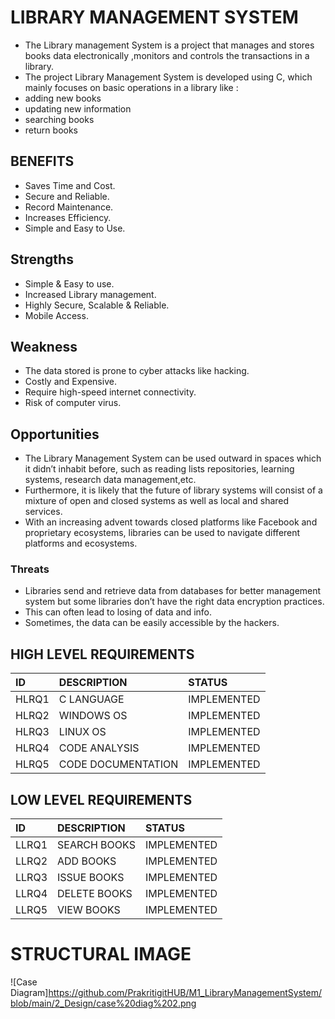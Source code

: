 # LIBRARY MANAGEMENT SYSTEM

* The Library management System is a project that manages and stores books data electronically ,monitors and controls the transactions in a library. 
* The project Library Management System is developed using C, which mainly focuses on basic operations in a library like :
* adding new books 
* updating new information 
* searching books 
* return books


## BENEFITS

* Saves Time and Cost.
* Secure and Reliable.
* Record Maintenance.
* Increases Efficiency.
* Simple and Easy to Use.


## Strengths

* Simple & Easy to use.
* Increased Library management.
* Highly Secure, Scalable & Reliable. 
* Mobile Access.

## Weakness

* The data stored is prone to cyber attacks like hacking.
* Costly and Expensive.
* Require high-speed internet connectivity.
* Risk of computer virus.


## Opportunities
* The Library Management System can be used outward in spaces which it didn’t inhabit before, such as reading lists repositories, learning systems, research data management,etc.
* Furthermore, it is likely that the future of library systems will consist of a mixture of open and closed systems as well as local and shared services.
* With an increasing advent towards closed platforms like Facebook and proprietary ecosystems, libraries can be used to navigate different platforms and ecosystems.

### Threats
* Libraries send and retrieve data from databases for better management system but some libraries don’t have the right data encryption practices. 
* This can often lead to losing of data and info.
* Sometimes, the data can be easily accessible by the hackers.



## HIGH LEVEL REQUIREMENTS

|ID|DESCRIPTION|STATUS|
|:--|:----------|:-----|
|HLRQ1|C LANGUAGE|IMPLEMENTED|
|HLRQ2|WINDOWS OS|IMPLEMENTED|
|HLRQ3|LINUX OS|IMPLEMENTED|
|HLRQ4|CODE ANALYSIS|IMPLEMENTED|
|HLRQ5|CODE DOCUMENTATION|IMPLEMENTED|

## LOW LEVEL REQUIREMENTS

|ID|DESCRIPTION|STATUS|
|:--|:----------|:-----|
|LLRQ1|SEARCH BOOKS|IMPLEMENTED|
|LLRQ2|ADD BOOKS|IMPLEMENTED|
|LLRQ3|ISSUE BOOKS|IMPLEMENTED|
|LLRQ4|DELETE BOOKS|IMPLEMENTED|
|LLRQ5|VIEW BOOKS|IMPLEMENTED|


# STRUCTURAL IMAGE
![Case Diagram]https://github.com/PrakritigitHUB/M1_LibraryManagementSystem/blob/main/2_Design/case%20diag%202.png







